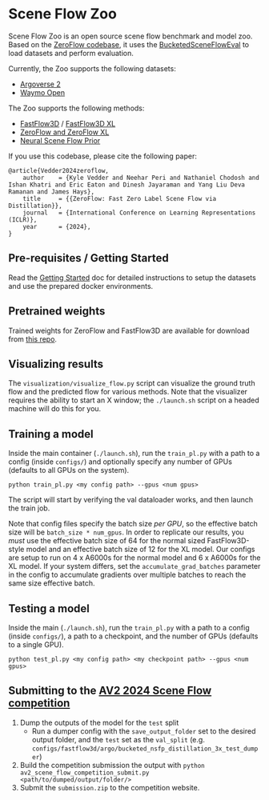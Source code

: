 # Scene Flow Zoo

Scene Flow Zoo is an open source scene flow benchmark and model zoo. Based on the [ZeroFlow codebase](http://github.com/kylevedder/zeroflow), it uses the [BucketedSceneFlowEval](https://github.com/kylevedder/BucketedSceneFlowEval) to load datasets and perform evaluation.

Currently, the Zoo supports the following datasets:

 - [Argoverse 2](https://www.argoverse.org/)
 - [Waymo Open](https://waymo.com/open/)

The Zoo supports the following methods:

 - [FastFlow3D](https://arxiv.org/abs/2103.01306) / [FastFlow3D XL](https://vedder.io/zeroflow)
 - [ZeroFlow and ZeroFlow XL](https://vedder.io/zeroflow)
 - [Neural Scene Flow Prior](https://arxiv.org/abs/2111.01253)


If you use this codebase, please cite the following paper:

```
@article{Vedder2024zeroflow,
    author    = {Kyle Vedder and Neehar Peri and Nathaniel Chodosh and Ishan Khatri and Eric Eaton and Dinesh Jayaraman and Yang Liu Deva Ramanan and James Hays},
    title     = {{ZeroFlow: Fast Zero Label Scene Flow via Distillation}},
    journal   = {International Conference on Learning Representations (ICLR)},
    year      = {2024},
}
```

## Pre-requisites / Getting Started

Read the [Getting Started](./GETTING_STARTED.md) doc for detailed instructions to setup the datasets and use the prepared docker environments.

## Pretrained weights

Trained weights for ZeroFlow and FastFlow3D are available for download from [this repo](https://github.com/kylevedder/zeroflow_weights).

## Visualizing results

The `visualization/visualize_flow.py` script can visualize the ground truth flow and the predicted flow for various methods. Note that the visualizer requires the ability to start an X window; the `./launch.sh` script on a headed machine will do this for you.

## Training a model

 Inside the main container (`./launch.sh`), run the `train_pl.py` with a path to a config (inside `configs/`) and optionally specify any number of GPUs (defaults to all GPUs on the system).

```
python train_pl.py <my config path> --gpus <num gpus>
```

The script will start by verifying the val dataloader works, and then launch the train job. 

Note that config files specify the batch size _per GPU_, so the effective batch size will be `batch_size * num_gpus`. In order to replicate our results, you _must_ use the effective batch size of 64 for the normal sized FastFlow3D-style model and an effective batch size of 12 for the XL model. Our configs are setup to run on 4 x A6000s for the normal model and 6 x A6000s for the XL model. If your system differs, set the `accumulate_grad_batches` parameter in the config to accumulate gradients over multiple batches to reach the same size effective batch.

## Testing a model

Inside the main  (`./launch.sh`), run the `train_pl.py` with a path to a config (inside `configs/`), a path to a checkpoint, and the number of GPUs (defaults to a single GPU).

```
python test_pl.py <my config path> <my checkpoint path> --gpus <num gpus>
```


## Submitting to the [AV2 2024 Scene Flow competition](https://www.argoverse.org/sceneflow)

1. Dump the outputs of the model for the `test` split
    - Run a dumper config with the `save_output_folder` set to the desired output folder, and the `test` set as the `val_split` (e.g. `configs/fastflow3d/argo/bucketed_nsfp_distillation_3x_test_dumper`)
2. Build the competition submission the output with `python av2_scene_flow_competition_submit.py <path/to/dumped/output/folder/>`
3. Submit the `submission.zip` to the competition website.